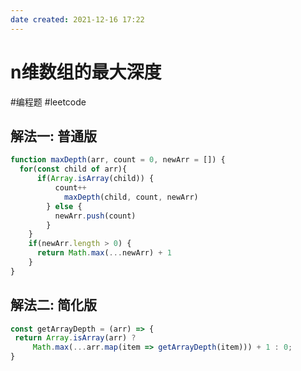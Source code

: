 ```yaml
---
date created: 2021-12-16 17:22
---
```


# n维数组的最大深度

#编程题 #leetcode

## 解法一: 普通版

```js
function maxDepth(arr, count = 0, newArr = []) {
  for(const child of arr){
	  if(Array.isArray(child)) {
		  count++
			maxDepth(child, count, newArr)
		} else {
		  newArr.push(count)
		}
	}
	if(newArr.length > 0) {
	  return Math.max(...newArr) + 1
	}
}
```

## 解法二:  简化版

```js
const getArrayDepth = (arr) => {
 return Array.isArray(arr) ? 
	 Math.max(...arr.map(item => getArrayDepth(item))) + 1 : 0;
}
```
